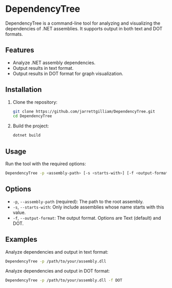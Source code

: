 # DependencyTree

DependencyTree is a command-line tool for analyzing and visualizing the dependencies of .NET assemblies. It supports output in both text and DOT formats.

## Features

- Analyze .NET assembly dependencies.
- Output results in text format.
- Output results in DOT format for graph visualization.

## Installation

1. Clone the repository:
    ```sh
    git clone https://github.com/jarrettgilliam/DependencyTree.git
    cd DependencyTree
    ```

2. Build the project:
    ```sh
    dotnet build
    ```

## Usage

Run the tool with the required options:

```sh
DependencyTree -p <assembly-path> [-s <starts-with>] [-f <output-format>]
```

## Options
* `-p`, `--assembly-path` (required): The path to the root assembly.
* `-s`, `--starts-with`: Only include assemblies whose name starts with this value.
* `-f`, `--output-format`: The output format. Options are Text (default) and DOT.

## Examples

Analyze dependencies and output in text format:

```sh
DependencyTree -p /path/to/your/assembly.dll
```

Analyze dependencies and output in DOT format:

```sh
DependencyTree -p /path/to/your/assembly.dll -f DOT
```
